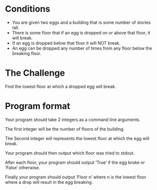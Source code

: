 # Conditions

- You are given two eggs and a building that is some number of stories tall.
- There is some floor that if an egg is dropped on or above that floor, it will break.
- If an egg is dropped below that floor it will NOT break.
- An egg can be dropped any number of times from any floor below the breaking floor.


# The Challenge

Find the lowest floor at which a dropped egg will break.


# Program format

Your program should take 2 integers as a command line arguments.

The first integer will be the number of floors of the building.

The Second integer will represents the lowest floor at which the egg will break.

Your program should then output which floor was tried to stdout.

After each floor, your program should output ‘True’ if the egg broke or ‘False’ otherwise.

Finally your program should output ‘Floor n’ where n is the lowest floor where a drop will result in the egg
breaking.
